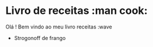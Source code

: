 
# Livro de receitas :man cook:
Olá ! Bem vindo ao meu livro receitas :wave
 - Strogonoff de frango
